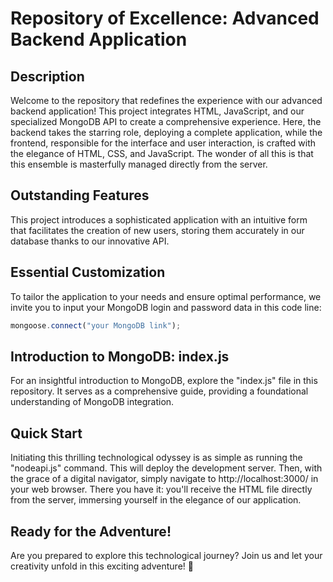 # Repository of Excellence: Advanced Backend Application

## Description

Welcome to the repository that redefines the experience with our advanced backend application! This project integrates HTML, JavaScript, and our specialized MongoDB API to create a comprehensive experience. Here, the backend takes the starring role, deploying a complete application, while the frontend, responsible for the interface and user interaction, is crafted with the elegance of HTML, CSS, and JavaScript. The wonder of all this is that this ensemble is masterfully managed directly from the server.

## Outstanding Features

This project introduces a sophisticated application with an intuitive form that facilitates the creation of new users, storing them accurately in our database thanks to our innovative API.

## Essential Customization

To tailor the application to your needs and ensure optimal performance, we invite you to input your MongoDB login and password data in this code line:

```javascript
mongoose.connect("your MongoDB link");
```

## Introduction to MongoDB: index.js

For an insightful introduction to MongoDB, explore the "index.js" file in this repository. It serves as a comprehensive guide, providing a foundational understanding of MongoDB integration.

## Quick Start

Initiating this thrilling technological odyssey is as simple as running the "nodeapi.js" command. This will deploy the development server. Then, with the grace of a digital navigator, simply navigate to http://localhost:3000/ in your web browser. There you have it: you'll receive the HTML file directly from the server, immersing yourself in the elegance of our application.

## Ready for the Adventure!

Are you prepared to explore this technological journey? Join us and let your creativity unfold in this exciting adventure! 🚀
